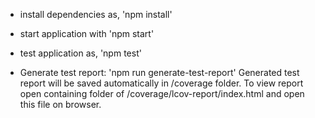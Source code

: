 - install dependencies as,
'npm install'

- start application with
'npm start'

- test application as,
'npm test'

- Generate test report:
'npm run generate-test-report'
Generated test report will be saved automatically in /coverage folder.
To view report open containing folder of /coverage/lcov-report/index.html and open this
file on browser.